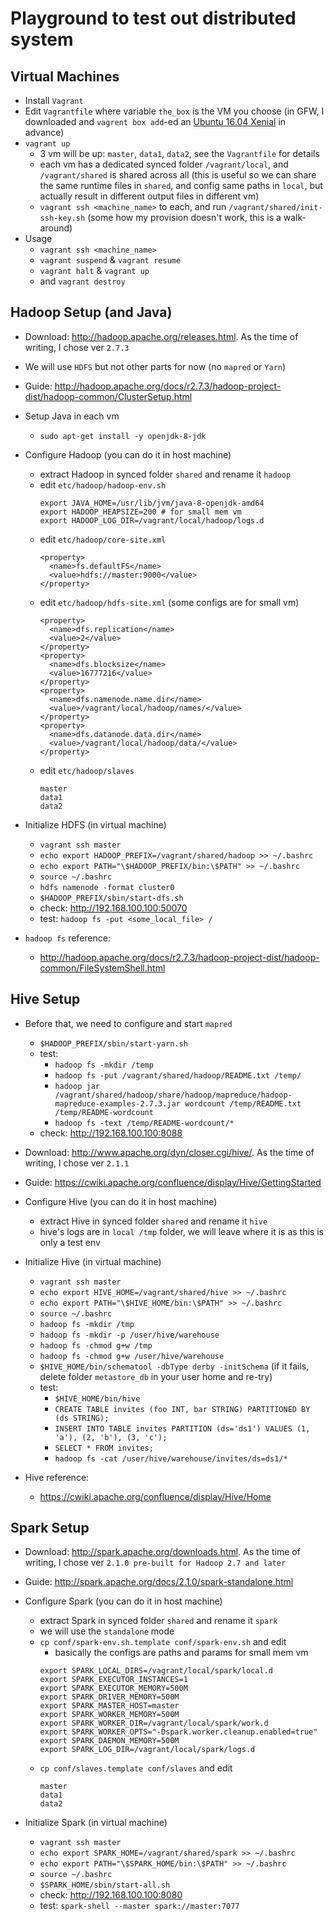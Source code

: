 # Playground to test out distributed system

## Virtual Machines
* Install `Vagrant`
* Edit `Vagrantfile` where variable `the_box` is the VM you choose (in GFW, I downloaded and `vagrent box add`-ed an [Ubuntu 16.04 Xenial](https://cloud-images.ubuntu.com/xenial/current/) in advance)
* `vagrant up`
  * 3 vm will be up: `master`, `data1`, `data2`, see the `Vagrantfile` for details
  * each vm has a dedicated synced folder `/vagrant/local`, and `/vagrant/shared` is shared across all (this is useful so we can share the same runtime files in `shared`, and config same paths in `local`, but actually result in different output files in different vm)
  * `vagrant ssh <machine_name>` to each, and run `/vagrant/shared/init-ssh-key.sh` (some how my provision doesn't work, this is a walk-around)
* Usage
  * `vagrant ssh <machine_name>`
  * `vagrant suspend` & `vagrant resume`
  * `vagrant halt` & `vagrant up`
  * and `vagrant destroy`

## Hadoop Setup (and Java)
* Download: http://hadoop.apache.org/releases.html. As the time of writing, I chose ver `2.7.3`
* We will use `HDFS` but not other parts for now (no `mapred` or `Yarn`)
* Guide: http://hadoop.apache.org/docs/r2.7.3/hadoop-project-dist/hadoop-common/ClusterSetup.html
* Setup Java in each vm
  * `sudo apt-get install -y openjdk-8-jdk`
* Configure Hadoop (you can do it in host machine)
  * extract Hadoop in synced folder `shared` and rename it `hadoop`
  * edit `etc/hadoop/hadoop-env.sh`
    ```
    export JAVA_HOME=/usr/lib/jvm/java-8-openjdk-amd64
    export HADOOP_HEAPSIZE=200 # for small mem vm
    export HADOOP_LOG_DIR=/vagrant/local/hadoop/logs.d
    ```
  * edit `etc/hadoop/core-site.xml`
    ```
    <property>
      <name>fs.defaultFS</name>
      <value>hdfs://master:9000</value>
    </property>
    ```
  * edit `etc/hadoop/hdfs-site.xml` (some configs are for small vm)
    ```
    <property>
      <name>dfs.replication</name>
      <value>2</value>
    </property>
    <property>
      <name>dfs.blocksize</name>
      <value>16777216</value>
    </property>
    <property>
      <name>dfs.namenode.name.dir</name>
      <value>/vagrant/local/hadoop/names/</value>
    </property>
    <property>
      <name>dfs.datanode.data.dir</name>
      <value>/vagrant/local/hadoop/data/</value>
    </property>
    ```
  * edit `etc/hadoop/slaves`
    ```
    master
    data1
    data2
    ```
* Initialize HDFS (in virtual machine)
  * `vagrant ssh master`
  * `echo export HADOOP_PREFIX=/vagrant/shared/hadoop >> ~/.bashrc`
  * `echo export PATH="\$HADOOP_PREFIX/bin:\$PATH" >> ~/.bashrc`
  * `source ~/.bashrc`
  * `hdfs namenode -format cluster0`
  * `$HADOOP_PREFIX/sbin/start-dfs.sh`
  * check: http://192.168.100.100:50070
  * test: `hadoop fs -put <some_local_file> /`

* `hadoop fs` reference:
  * http://hadoop.apache.org/docs/r2.7.3/hadoop-project-dist/hadoop-common/FileSystemShell.html

## Hive Setup
* Before that, we need to configure and start `mapred`
  * `$HADOOP_PREFIX/sbin/start-yarn.sh`
  * test:
    * `hadoop fs -mkdir /temp`
    * `hadoop fs -put /vagrant/shared/hadoop/README.txt /temp/`
    * `hadoop jar /vagrant/shared/hadoop/share/hadoop/mapreduce/hadoop-mapreduce-examples-2.7.3.jar wordcount /temp/README.txt /temp/README-wordcount`
    * `hadoop fs -text /temp/README-wordcount/*`
  * check: http://192.168.100.100:8088

* Download: http://www.apache.org/dyn/closer.cgi/hive/. As the time of writing, I chose ver `2.1.1`
* Guide: https://cwiki.apache.org/confluence/display/Hive/GettingStarted

* Configure Hive (you can do it in host machine)
  * extract Hive in synced folder `shared` and rename it `hive`
  * hive's logs are in `local /tmp` folder, we will leave where it is as this is only a test env

* Initialize Hive (in virtual machine)
  * `vagrant ssh master`
  * `echo export HIVE_HOME=/vagrant/shared/hive >> ~/.bashrc`
  * `echo export PATH="\$HIVE_HOME/bin:\$PATH" >> ~/.bashrc`
  * `source ~/.bashrc`
  * `hadoop fs -mkdir /tmp`
  * `hadoop fs -mkdir -p /user/hive/warehouse`
  * `hadoop fs -chmod g+w /tmp`
  * `hadoop fs -chmod g+w /user/hive/warehouse`
  * `$HIVE_HOME/bin/schematool -dbType derby -initSchema` (if it fails, delete folder `metastore_db` in your user home and re-try)
  * test:
    * `$HIVE_HOME/bin/hive`
    * `CREATE TABLE invites (foo INT, bar STRING) PARTITIONED BY (ds STRING);`
    * `INSERT INTO TABLE invites PARTITION (ds='ds1') VALUES (1, 'a'), (2, 'b'), (3, 'c');`
    * `SELECT * FROM invites;`
    * `hadoop fs -cat /user/hive/warehouse/invites/ds=ds1/*`

* Hive reference:
  * https://cwiki.apache.org/confluence/display/Hive/Home

## Spark Setup
* Download: http://spark.apache.org/downloads.html. As the time of writing, I chose ver `2.1.0 pre-built for Hadoop 2.7 and later`
* Guide: http://spark.apache.org/docs/2.1.0/spark-standalone.html

* Configure Spark (you can do it in host machine)
  * extract Spark in synced folder `shared` and rename it `spark`
  * we will use the `standalone` mode
  * `cp conf/spark-env.sh.template conf/spark-env.sh` and edit
    * basically the configs are paths and params for small mem vm
    ```
    export SPARK_LOCAL_DIRS=/vagrant/local/spark/local.d
    export SPARK_EXECUTOR_INSTANCES=1
    export SPARK_EXECUTOR_MEMORY=500M
    export SPARK_DRIVER_MEMORY=500M
    export SPARK_MASTER_HOST=master
    export SPARK_WORKER_MEMORY=500M
    export SPARK_WORKER_DIR=/vagrant/local/spark/work.d
    export SPARK_WORKER_OPTS="-Dspark.worker.cleanup.enabled=true"
    export SPARK_DAEMON_MEMORY=500M
    export SPARK_LOG_DIR=/vagrant/local/spark/logs.d
    ```
  * `cp conf/slaves.template conf/slaves` and edit
    ```
    master
    data1
    data2
    ```
* Initialize Spark (in virtual machine)
  * `vagrant ssh master`
  * `echo export SPARK_HOME=/vagrant/shared/spark >> ~/.bashrc`
  * `echo export PATH="\$SPARK_HOME/bin:\$PATH" >> ~/.bashrc`
  * `source ~/.bashrc`
  * `$SPARK_HOME/sbin/start-all.sh`
  * check: http://192.168.100.100:8080
  * test: `spark-shell --master spark://master:7077`
